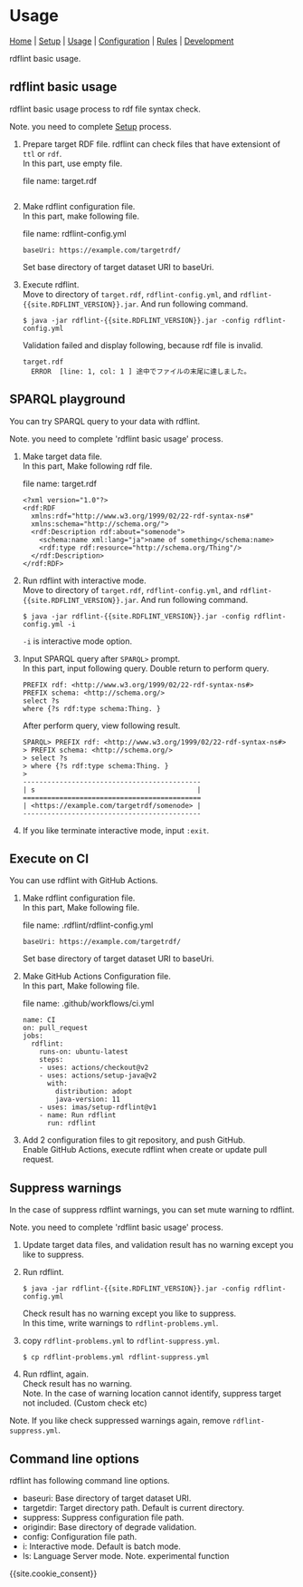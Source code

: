 # Usage

[Home](index.md) |
[Setup](setup.md) |
[Usage](usage.md) |
[Configuration](config.md) |
[Rules](rules.md) |
[Development](developer.md)

rdflint basic usage.

## rdflint basic usage

rdflint basic usage process to rdf file syntax check.

Note. you need to complete [Setup](setup.md) process.

1. Prepare target RDF file. rdflint can check files that have extensiont of ``ttl`` or ``rdf``.   
   In this part, use empty file.

   file name: target.rdf

   ```
   ```

2. Make rdflint configuration file.  
   In this part, make following file.

   file name: rdflint-config.yml

   ```
   baseUri: https://example.com/targetrdf/
   ```

   Set base directory of target dataset URI to baseUri.

3. Execute rdflint.  
   Move to directory of ``target.rdf``, ``rdflint-config.yml``, and ``rdflint-{{site.RDFLINT_VERSION}}.jar``. And run following command.

   ```
   $ java -jar rdflint-{{site.RDFLINT_VERSION}}.jar -config rdflint-config.yml
   ```

   Validation failed and display following, because rdf file is invalid.

   ```
   target.rdf
     ERROR  [line: 1, col: 1 ] 途中でファイルの末尾に達しました。
   ```

## SPARQL playground

You can try SPARQL query to your data with rdflint.

Note. you need to complete 'rdflint basic usage' process.

1. Make target data file.  
   In this part, Make following rdf file.

   file name: target.rdf

   ```
   <?xml version="1.0"?>
   <rdf:RDF
     xmlns:rdf="http://www.w3.org/1999/02/22-rdf-syntax-ns#"
     xmlns:schema="http://schema.org/">
     <rdf:Description rdf:about="somenode">
       <schema:name xml:lang="ja">name of something</schema:name>
       <rdf:type rdf:resource="http://schema.org/Thing"/>
     </rdf:Description>
   </rdf:RDF>
   ```

2. Run rdflint with interactive mode.  
   Move to directory of ``target.rdf``, ``rdflint-config.yml``, and ``rdflint-{{site.RDFLINT_VERSION}}.jar``. And run following command.

   ```
   $ java -jar rdflint-{{site.RDFLINT_VERSION}}.jar -config rdflint-config.yml -i
   ```

   ``-i`` is interactive mode option.

3. Input SPARQL query after ``SPARQL>`` prompt.  
   In this part, input following query. Double return to perform query.

   ```
   PREFIX rdf: <http://www.w3.org/1999/02/22-rdf-syntax-ns#>
   PREFIX schema: <http://schema.org/>
   select ?s
   where {?s rdf:type schema:Thing. }
   ```

   After perform query, view following result.

   ```
   SPARQL> PREFIX rdf: <http://www.w3.org/1999/02/22-rdf-syntax-ns#>
   > PREFIX schema: <http://schema.org/>
   > select ?s
   > where {?s rdf:type schema:Thing. }
   >
   --------------------------------------------
   | s                                        |
   ============================================
   | <https://example.com/targetrdf/somenode> |
   --------------------------------------------
   ```

4. If you like terminate interactive mode, input ``:exit``.


## Execute on CI

You can use rdflint with GitHub Actions.

1. Make rdflint configuration file.  
   In this part, Make following file.

   file name: .rdflint/rdflint-config.yml

   ```
   baseUri: https://example.com/targetrdf/
   ```

   Set base directory of target dataset URI to baseUri.

2. Make GitHub Actions Configuration file.  
   In this part, Make following file.

   file name: .github/workflows/ci.yml

   ```
   name: CI
   on: pull_request
   jobs:
     rdflint:
       runs-on: ubuntu-latest
       steps:
       - uses: actions/checkout@v2
       - uses: actions/setup-java@v2
         with:
           distribution: adopt
           java-version: 11
       - uses: imas/setup-rdflint@v1
       - name: Run rdflint
         run: rdflint
   ```

3. Add 2 configuration files to git repository, and push GitHub.  
   Enable GitHub Actions, execute rdflint when create or update pull request.

## Suppress warnings

In the case of suppress rdflint warnings, you can set mute warning to rdflint.

Note. you need to complete 'rdflint basic usage' process.

1. Update target data files, and validation result has no warning except you like to suppress.

2. Run rdflint.

   ```
   $ java -jar rdflint-{{site.RDFLINT_VERSION}}.jar -config rdflint-config.yml
   ```

   Check result has no warning except you like to suppress.  
   In this time, write warnings to `rdflint-problems.yml`.

3. copy `rdflint-problems.yml` to `rdflint-suppress.yml`.

   ```
   $ cp rdflint-problems.yml rdflint-suppress.yml
   ```

4. Run rdflint, again.  
   Check result has no warning.  
   Note. In the case of warning location cannot identify, suppress target not included. (Custom check etc)  

Note. If you like check suppressed warnings again, remove `rdflint-suppress.yml`.

## Command line options

rdflint has following command line options.

- baseuri: Base directory of target dataset URI.
- targetdir: Target directory path.
  Default is current directory.
- suppress: Suppress configuration file path.
- origindir: Base directory of degrade validation.
- config: Configuration file path.
- i: Interactive mode.
  Default is batch mode.
- ls: Language Server mode. Note. experimental function

{{site.cookie_consent}}
